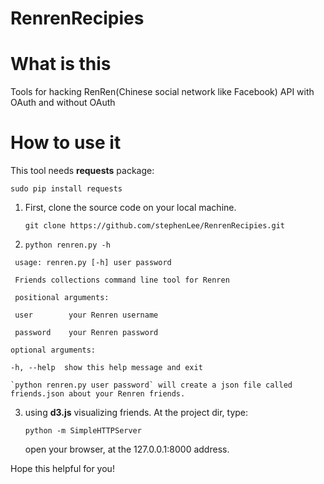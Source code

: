 RenrenRecipies
==============

# What is this

Tools for hacking RenRen(Chinese social network like Facebook) API with OAuth and without OAuth

# How to use it 

This tool needs **requests** package:

`sudo pip install requests`

1.    First, clone the source code on your local machine.

      `git clone https://github.com/stephenLee/RenrenRecipies.git`


2.    `python renren.py -h`

     usage: renren.py [-h] user password

     Friends collections command line tool for Renren

     positional arguments:
     
     user        your Renren username
     
     password    your Renren password

    optional arguments:
    
    -h, --help  show this help message and exit
    
    `python renren.py user password` will create a json file called friends.json about your Renren friends.
    
3.  using **d3.js** visualizing friends. At the project dir, type:

    `python -m SimpleHTTPServer`
    
    open your browser, at the 127.0.0.1:8000 address.
    


Hope this helpful for you!


